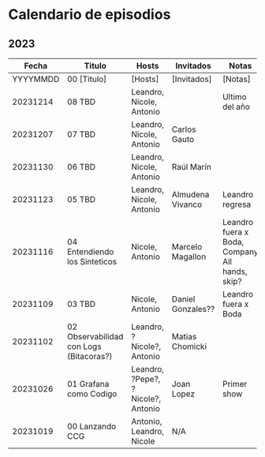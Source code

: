 # Calendario de episodios

## 2023

| Fecha | Titulo | Hosts | Invitados| Notas |
| --- | --- | --- | --- | ---|
| YYYYMMDD | 00 [Titulo] | [Hosts] | [Invitados] | [Notas] |
| 20231214 | 08 TBD | Leandro, Nicole, Antonio | <Invitados> | Ultimo del año |
| 20231207 | 07 TBD | Leandro, Nicole, Antonio | Carlos Gauto | |
| 20231130 | 06 TBD | Leandro, Nicole, Antonio | Raúl Marín | |
| 20231123 | 05 TBD | Leandro, Nicole, Antonio | Almudena Vivanco | Leandro regresa |
| 20231116 | 04 Entendiendo los Sinteticos | Nicole, Antonio | Marcelo Magallon | Leandro fuera x Boda, Company All hands, skip? |
| 20231109 | 03 TBD | Nicole, Antonio | Daniel Gonzales?? | Leandro fuera x Boda |
| 20231102 | 02 Observabilidad con Logs (Bitacoras?) | Leandro, ?Nicole?, Antonio | Matias Chomicki | |
| 20231026 | 01 Grafana como Codigo | Leandro, ?Pepe?, ?Nicole?, Antonio | Joan Lopez | Primer show |
| 20231019 | 00 Lanzando CCG | Antonio, Leandro, Nicole | N/A | |
